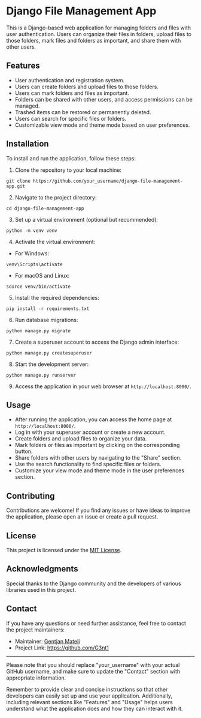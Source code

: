 # Django File Management App

This is a Django-based web application for managing folders and files with user authentication. Users can organize their files in folders, upload files to those folders, mark files and folders as important, and share them with other users.

## Features

- User authentication and registration system.
- Users can create folders and upload files to those folders.
- Users can mark folders and files as important.
- Folders can be shared with other users, and access permissions can be managed.
- Trashed items can be restored or permanently deleted.
- Users can search for specific files or folders.
- Customizable view mode and theme mode based on user preferences.

## Installation

To install and run the application, follow these steps:

1. Clone the repository to your local machine:

```
git clone https://github.com/your_username/django-file-management-app.git
```

2. Navigate to the project directory:

```
cd django-file-management-app
```

3. Set up a virtual environment (optional but recommended):

```
python -m venv venv
```

4. Activate the virtual environment:

- For Windows:

```
venv\Scripts\activate
```

- For macOS and Linux:

```
source venv/bin/activate
```

5. Install the required dependencies:

```
pip install -r requirements.txt
```

6. Run database migrations:

```
python manage.py migrate
```

7. Create a superuser account to access the Django admin interface:

```
python manage.py createsuperuser
```

8. Start the development server:

```
python manage.py runserver
```

9. Access the application in your web browser at `http://localhost:8000/`.

## Usage

- After running the application, you can access the home page at `http://localhost:8000/`.
- Log in with your superuser account or create a new account.
- Create folders and upload files to organize your data.
- Mark folders or files as important by clicking on the corresponding button.
- Share folders with other users by navigating to the "Share" section.
- Use the search functionality to find specific files or folders.
- Customize your view mode and theme mode in the user preferences section.

## Contributing

Contributions are welcome! If you find any issues or have ideas to improve the application, please open an issue or create a pull request.

## License

This project is licensed under the [MIT License](LICENSE).

## Acknowledgments

Special thanks to the Django community and the developers of various libraries used in this project.

## Contact

If you have any questions or need further assistance, feel free to contact the project maintainers:

- Maintainer: [Gentjan Mateli](mateli.gentjan@gmail.com)
- Project Link: https://github.com/G3nt1

---

Please note that you should replace "your_username" with your actual GitHub username, and make sure to update the "Contact" section with appropriate information.

Remember to provide clear and concise instructions so that other developers can easily set up and use your application. Additionally,
including relevant sections like "Features" and "Usage" helps users understand what the application does and how they can interact with it.
